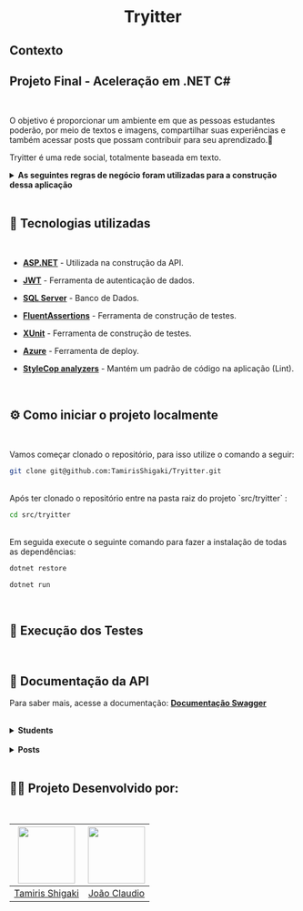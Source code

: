 <div align="center"><h1><strong>Tryitter</strong></h1></div>

## **Contexto** 
## Projeto Final - Aceleração em .NET C#
<br />

O objetivo é proporcionar um ambiente em que as pessoas estudantes poderão, por meio de textos e imagens, compartilhar suas experiências e também acessar posts que possam contribuir para seu aprendizado.💚

Tryitter é uma rede social,  totalmente baseada em texto.


<details>
  <summary><strong>As seguintes regras de negócio foram utilizadas para a construção dessa aplicação</strong></summary><br />

  * As pessoas estudantes devem conseguir se cadastrar com nome, e-mail, módulo atual que estão estudando, status personalizado e senha para se autenticar.
  
  * Deve ser possível também alterar essa conta a qualquer momento, desde que a pessoa usuária esteja autenticada.

  * Uma pessoa estudante deve poder também publicar posts em seu perfil, que poderão conter texto com até 300 caracteres e arquivos de imagem
  
  * Além de conseguir pesquisar outras contas por nome e optar por listar todos seus posts ou apenas o último.

</details>

<br />

## 📑 **Tecnologias utilizadas**
<br />

  * <a href="https://dotnet.microsoft.com/pt-br/apps/aspnet" target="_blank" rel="external"><span><strong>ASP.NET</strong></span></a> - Utilizada na construção da API.

  * <a href="https://jwt.io/" target="_blank" rel="external"><span><strong>JWT</strong></span></a> - Ferramenta de autenticação de dados.

  * <a href="https://www.microsoft.com/pt-br/sql-server/sql-server-downloads" target="_blank" rel="external"><span><strong>SQL Server</strong></span></a> - Banco de Dados.

  * <a href="https://fluentassertions.com/" target="_blank" rel="external"><span><strong>FluentAssertions</strong></span></a> - Ferramenta de construção de testes.

  * <a href="https://xunit.net/" target="_blank" rel="external"><span><strong>XUnit</strong></span></a> - Ferramenta de construção de testes.

  * <a href="https://azure.microsoft.com/pt-br/" target="_blank" rel="external"><span><strong>Azure</strong></span></a> - Ferramenta de deploy.

  * <a href="https://www.nuget.org/packages/StyleCop.Analyzers/" target="_blank" rel="external"><span><strong>StyleCop analyzers</strong></span></a> - Mantém um padrão de código na aplicação (Lint).


<br />

## ⚙️ **Como iniciar o projeto localmente**
<br />

Vamos começar clonado o repositório, para isso utilize o comando a seguir:

```sh
git clone git@github.com:TamirisShigaki/Tryitter.git
```
<br />
Após ter clonado o repositório entre na pasta raiz do projeto `src/tryitter` :

```sh
cd src/tryitter
```
<br />
Em seguida execute o seguinte comando para fazer a instalação de todas as dependências:

```sh
dotnet restore

dotnet run
```

<br /> 

## 🧪 **Execução dos Testes**
<!-- <br /> 

<details>
<summary><strong>Todos os Testes</strong></summary><br/>

Para rodar todos os testes da aplicação, entre na pasta de testes `src/triytter.Test` 

```sh
cd src/triytter.Test
```

E execute o seguinte comando: (Isso irá executar os testes de uma única vez.)

```sh
dotnet test
```
</details>
<br />

<details>
<summary><strong>Testes de Cobertura</strong></summary><br/>

Na pasta dos testes ```cd src/triytter.Test``` rode o comando:

```
dotnet test --collect:"XPlat Code Coverage" --settings coverlet.runsettings 
```

Resultados da cobertura no formato HTML, instale o reportgenerator-globaltool com o seguinte comando:

```
dotnet tool install --global dotnet-reportgenerator-globaltool --version 4.8.6
```

Depois de instalar o reportgenerator-globaltool, rode o seguinte comando na pasta criada pelo Code Coverage para armazenar os resultados:

```
reportgenerator "-reports:coverage.cobertura.xml" "-targetdir:coveragereport" -reporttypes:Html
```

Visualize os resultados do arquivo ```index.html``` no navegador:

### **Cobertura dos testes**
O testes deste projeto contemplaram uma cobertura de __________ da linhas.<br>
As linhas não cobertas tratam de linhas de configurações. -->

</details>

<br />


## 📝 **Documentação da API**

Para saber mais, acesse a documentação:
<a href="http://localhost:5143/Swagger/index.html" target="_blank" rel="external"><span><strong>Documentação Swagger</strong></span></a>

<br />
<details>
<summary><strong>Students</strong></summary><br/>

```
  GET /Students 
```
 ```
  GET /Student/:id
```
```
  GET /Student/Name/
```
```
  POST /Student
```
```
  POST /Login 
```
```
  PATCH /Student/:id
```
```
  DELETE/Student/:id
```
⚠️ Ao deletar um estudante todos os seus post criados são deletados.

</details>

<br /> 
</details>

<details>
<summary><strong>Posts</strong></summary>
<br/>

```
  GET /Post
```
```
  GET /Post/:id
```
```
  GET /Post/Student/:id
```
```
  GET /Post/Last/Student/:id
```
```
  GET /Post/StudentName
```
```
  /Post/Last/StudentName
```
```
  POST /Post
```
```
  PUT /Post/:id 
```
```
  DELETE /Post/:id 
```
</details>

<br/>

<!-- ## 🏗️ **Deploy**

O deploy da aplicação foi executado utilizando o Microsoft Azure
<br />

Os links do deploy são:
<br />

### Backend
`inserir link`
<br /> -->


## 🧑‍💻 Projeto Desenvolvido por:
<br/>

<img src='https://avatars.githubusercontent.com/u/94326866?s=400&u=652728bc4a5ec9965b9bd2e6cb591f6005647c49&v=4' width='100' />|<img src='https://avatars.githubusercontent.com/u/74563015?v=4' width='100' />
:-:|:-:
[Tamiris Shigaki](https://www.linkedin.com/in/tamirisshigaki/)|[João Claudio](https://github.com/joaocla)